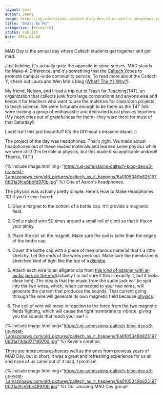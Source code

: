 ```yaml
---
layout: post
author: Jenny
image: https://ug-admissions-caltech-blog-dev.s3-us-west-1.amazonaws.com/old_pictures/caltech_as_it_happens/6a0105349b8251970b01a3fce8ba63970b.jpg
title: "Beats by Me"
categories: [research]
status: Publish
date: 2014-04-08
---
```



MAD Day is the annual day where Caltech students get together and get mad.

Just kidding. It's actually quite the opposite in some senses. MAD stands for Make-A-Difference, and it's something that the <a href="https://www.caltechy.org" target="_blank" title="Caltech Y">Caltech Y</a>does to promote campus-wide community service. To read more about the Caltech Y, check out Laura and Wen Min's blog (<a href="https://caltech.typepad.com/caltech_as_it_happens/what-the-y-why/" target="_blank" title="What? The Y? Why?">What? The Y? Why?</a>).

My friend, Nelson, and I lead a trip out to <a href="https://www.trashforteaching.org" target="_blank" title="T4T">Trash for Teaching</a>(T4T), an organization that collects junk from large corporations and anyone else and keeps it for teachers who want to use the materials for classroom projects to teach science. We were fortunate enough to be there as the T4T folk were training a group of enthusiastic and dedicated local physics teachers. (My heart cries out of gratefulness for them--they were there for most of that Saturday!)

Look! Isn't this just beautiful? It's the DIY-soul's treasure island. (:

The project of the day was headphones. That's right. We made actual headphones out of these reused materials and learned some physics while we were at it! (I'm terrible at physics, but this made it so applicable and*real*! Thanks, T4T!)

{% include image.html img="https://ug-admissions-caltech-blog-dev.s3-us-west-1.amazonaws.com/old_pictures/caltech_as_it_happens/6a0105349b8251970b01a3fce8bbfd970b.jpg" %}
One of Aaron's headphones.

The physics was actually pretty simple. Here's How to Make Headphones 101 if you're ever bored:

1. Glue a magnet to the bottom of a bottle cap. It'll provide a magnetic field.

2. Coil a naked wire 50 times around a small roll of cloth so that it fits on your pinky.

3. Place the coil on the magnet. Make sure the coil is taller than the edges of the bottle cap.

4. Cover the bottle cap with a piece of membranous material that's a little stretchy. Let the ends of the wires peek out. Make sure the membrane is stretched kind of tight like the top of a <a href="https://en.wikipedia.org/wiki/Djembe" target="_blank" title="wikipedia is my best friend oops">djembe</a>.

5. Attach each wire to an alligator clip from <a href="https://dlnmh9ip6v2uc.cloudfront.net/assets/9/d/d/2/5/528e6f52757b7f9c678b456e.jpg" target="_self" title="whoa">this kind of adapter with an audio jack on the end</a>(actually I'm not sure if this is exactly it, but it looks close heh). The idea is that the music from the audio jack will be split into the two wires, which, when connected to your two wires, will generate the current that produces the sounds. That current going through the wire will generate its own magnetic field because <a href="https://hyperphysics.phy-astr.gsu.edu/hbase/magnetic/solenoid.html" target="_blank" title="I'm not good at this, remember?">physics</a>.

6. The coil of wire will move in reaction to the force from the two magnetic fields fighting, which will cause the tight membrane to vibrate, giving you the sounds that reach your ear! (:

{% include image.html img="https://ug-admissions-caltech-blog-dev.s3-us-west-1.amazonaws.com/old_pictures/caltech_as_it_happens/6a0105349b8251970b01a73da37719970d.jpg" %}
Kevin's creation.

There are more pictures <a href="https://www.trashforteaching.org/caltech-make-a-difference-day/" target="_blank">here</a>as well as the ones from previous years of MAD Day, but in short, it was a great and refreshing experience for us all and none of us came out of it mad, I promise!

{% include image.html img="https://ug-admissions-caltech-blog-dev.s3-us-west-1.amazonaws.com/old_pictures/caltech_as_it_happens/6a0105349b8251970b01a3fce8be48970b.jpg" %}
Our amazing MAD Day group!

